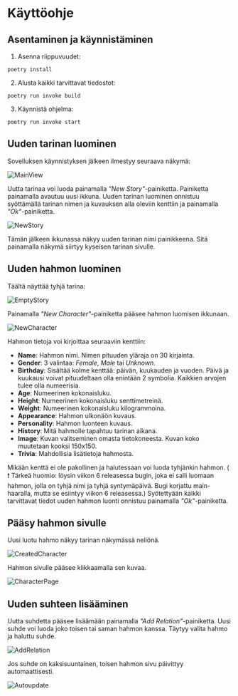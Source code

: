 # Käyttöohje

## Asentaminen ja käynnistäminen

1. Asenna riippuvuudet:

```
poetry install
```

2. Alusta kaikki tarvittavat tiedostot:

```
poetry run invoke build
```

3. Käynnistä ohjelma:

```
poetry run invoke start
```

## Uuden tarinan luominen

Sovelluksen käynnistyksen jälkeen ilmestyy seuraava näkymä:

![MainView](main_view.png)

Uutta tarinaa voi luoda painamalla *"New Story"*-painiketta. Painiketta painamalla avautuu uusi ikkuna. Uuden tarinan luominen onnistuu syöttämällä tarinan nimen ja kuvauksen alla oleviin kenttiin ja painamalla *"Ok"*-painiketta.

![NewStory](new_story.png)

Tämän jälkeen ikkunassa näkyy uuden tarinan nimi painikkeena. Sitä painamalla näkymä siirtyy kyseisen tarinan sivulle.

## Uuden hahmon luominen

Täältä näyttää tyhjä tarina:

![EmptyStory](empty_story.png)

Painamalla *"New Character"*-painiketta pääsee hahmon luomisen ikkunaan.

![NewCharacter](new_character.png)

Hahmon tietoja voi kirjoittaa seuraaviin kenttiin:
- **Name**: Hahmon nimi. Nimen pituuden yläraja on 30 kirjainta.
- **Gender**: 3 valintaa: *Female*, *Male* tai *Unknown*.
- **Birthday**: Sisältää kolme kenttää: päivän, kuukauden ja vuoden. Päivä ja kuukausi voivat pituudeltaan olla enintään 2 symbolia. Kaikkien arvojen tulee olla numeerisia.
- **Age**: Numeerinen kokonaisluku.
- **Height**: Numeerinen kokonaisluku senttimetreinä.
- **Weight**: Numeerinen kokonaisluku kilogrammoina.
- **Appearance**: Hahmon ulkonäön kuvaus.
- **Personality**: Hahmon luonteen kuvaus.
- **History**: Mitä hahmolle tapahtuu tarinan aikana.
- **Image**: Kuvan valitseminen omasta tietokoneesta. Kuvan koko muutetaan kooksi 150x150.
- **Trivia**: Mahdollisia lisätietoja hahmosta.

Mikään kenttä ei ole pakollinen ja halutessaan voi luoda tyhjänkin hahmon. ( ❗ Tärkeä huomio: löysin viikon 6 releasessa bugin, joka ei salli luomaan hahmon, jolla on tyhjä nimi ja tyhjä syntymäpäivä. Bugi korjattu main-haaralla, mutta se esiintyy viikon 6 releasessa.) Syötettyään kaikki tarvittavat tiedot uuden hahmon luonti onnistuu painamalla *"Ok"*-painiketta.

## Pääsy hahmon sivulle

Uusi luotu hahmo näkyy tarinan näkymässä neliönä.

![CreatedCharacter](created_character.png)

Hahmon sivulle pääsee klikkaamalla sen kuvaa.

![CharacterPage](character_page.png)

## Uuden suhteen lisääminen

Uutta suhdetta pääsee lisäämään painamalla *"Add Relation"*-painiketta. Uusi suhde voi luoda joko toisen tai saman hahmon kanssa. Täytyy valita hahmo ja haluttu suhde.

![AddRelation](add_relation.png)

Jos suhde on kaksisuuntainen, toisen hahmon sivu päivittyy automaattisesti.

![Autoupdate](autoupdate.png)



